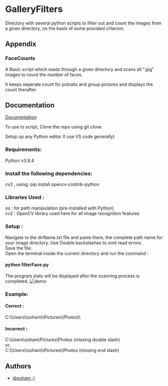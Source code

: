 
# GalleryFilters
Directory with several python scripts to filter out and count the images from a given directory, on the basis of some provided criterion.



## Appendix

### FaceCounts
A Basic script which reads through a given directory and scans all ".jpg" images to count the number of faces.

It keeps seperate count for potraits and group pictures and displays the count therafter.

  
## Documentation

[Documentation](https://linktodocumentation)

To use to script,
Clone the repo using
git clone 

Setup up any Python editor (I use VS code generally)

### Requirements:

Python v3.9.4


### Install the following dependencies:
cv2 , using:
pip install opencv-contrib-python

### Libraries Used :
os : for path manipulation (pre-installed with Python) \
cv2 : OpenCV library used here for all image recognition features
  
### Setup :
Navigate to the dirName.txt file and paste there, the complete path name for your image directory.
Use Double backslashes to omit read errors. \
Save the file. \
Open the terminal inside the current directory and run the command :

#### python filterFace.py

The program stats will be displayed after the scanning process is completed.
![demo](https://drive.google.com/file/d/1TLXnMc54ohuBstpluuDYMYqQh9S3C5JD/view?usp=sharing)

### Example:

#### Correct :
C:\\\Users\\\soham\\\Pictures\\\Photos\\\
#### Incorrect :
C:\Users\soham\Pictures\Photos    (missing double slash)\
      or,  
C:\\\Users\\\soham\\\Pictures\\\Photos  (missing end slash)           




## Authors

- [@soham ;)](https://www.github.com/code-soham)

